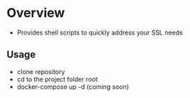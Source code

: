 

# Overview
 - Provides shell scripts to quickly address your SSL needs

## Usage
 - clone repository
 - cd to the project folder root
 - docker-compose up -d (coming soon)